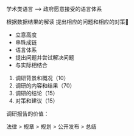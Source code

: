 学术类语言  --> 政府愿意接受的语言体系

根据数据结果的解读 提出相应的问题和相应的对策

- 立意高度
- 串珠成链
- 语言体系
- 提出问题并尝试解决问题
- 与实际相结合

1. 调研背景和概况（10）
2. 调研的内容和结果（70）
3. 调研的结论（15）
4. 对策和建议（15）

调研报告的价值：

法律 > 规章 > 规划 > 公开发布 > 总结